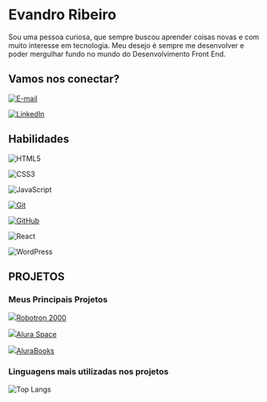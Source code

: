 # Evandro Ribeiro

Sou uma pessoa curiosa, que sempre buscou aprender coisas novas e com muito interesse em tecnologia. Meu desejo é sempre me desenvolver e poder mergulhar fundo no mundo do Desenvolvimento Front End.

## Vamos nos conectar?

[![E-mail](https://img.shields.io/badge/-Email-000?style=for-the-badge&logo=gmail&logoColor=E94D5F)](mailto:evandrormf.dev@gmail.com) 

[![LinkedIn](https://img.shields.io/badge/-LinkedIn-000?style=for-the-badge&logo=linkedin&logoColor=30A3DC)](https://www.linkedin.com/in/evandro-machado-464485180/)

## Habilidades

![HTML5](https://img.shields.io/badge/HTML-000?style=for-the-badge&logo=html5&logoColor=30A3DC)

![CSS3](https://img.shields.io/badge/CSS3-000?style=for-the-badge&logo=css3&logoColor=E94D5F)

![JavaScript](https://img.shields.io/badge/JavaScript-000?style=for-the-badge&logo=javascript&logoColor=30A3DC)

[![Git](https://img.shields.io/badge/Git-000?style=for-the-badge&logo=git&logoColor=E94D5F)](https://git-scm.com/doc)

[![GitHub](https://img.shields.io/badge/GitHub-000?style=for-the-badge&logo=github&logoColor=30A3DC)](https://docs.github.com/)

![React](https://img.shields.io/badge/React-000?style=for-the-badge&logo=react)

![WordPress](https://img.shields.io/badge/WordPress-000?style=for-the-badge&logo=wordpress)



## PROJETOS

### Meus Principais Projetos

![](https://img.shields.io/badge/-FFF?style=for-the-badge&logo=rubocop&logoColor=000000)[Robotron 2000](https://evandro-ribeiro.github.io/Robotron-2000/)

![](https://img.shields.io/badge/-FFF?style=for-the-badge&logo=starship&logoColor=003D7D)[Alura Space](https://alura-space-six.vercel.app/)

![](https://img.shields.io/badge/-FFF?style=for-the-badge&logo=mdbook&logoColor=2CA01C)[AluraBooks](https://evandro-ribeiro.github.io/Alurabook/)


### Linguagens mais utilizadas nos projetos

![Top Langs](https://github-readme-stats-git-masterrstaa-rickstaa.vercel.app/api/top-langs/?username=evandro-ribeiro&layout=compact&bg_color=000&border_color=30A3DC&title_color=E94D5F&text_color=FFF)